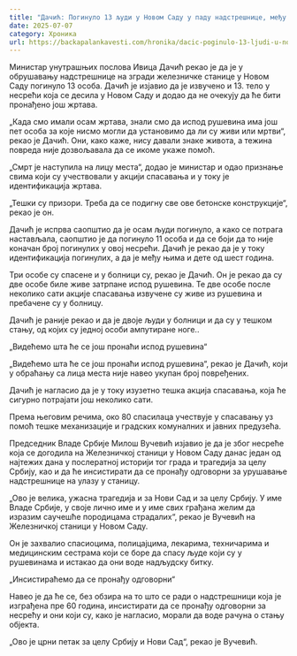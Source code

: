 ```yaml
---
title: "Дачић: Погинуло 13 људи у Новом Саду у паду надстрешнице, међу њима и дете"
date: 2025-07-07
category: Хроника
url: https://backapalankavesti.com/hronika/dacic-poginulo-13-ljudi-u-novom-sadu-u-padu-nadstresnice-medju-njima-i-dete/
---
```


Министар унутрашњих послова Ивица Дачић рекао је да је у обрушавању надстрешнице на згради железничке станице у Новом Саду погинуло 13 особа. Дачић је изјавио да је извучено и 13. тело у несрећи која се десила у Новом Саду и додао да не очекују да ће бити пронађено још жртава.

„Када смо имали осам жртава, знали смо да испод рушевина има још пет особа за које нисмо могли да установимо да ли су живи или мртви“, рекао је Дачић. Они, како каже, нису давали знаке живота, а тежина повреда није дозвољавала да се икоме укаже помоћ.

„Смрт је наступила на лицу места“, додао је министар и одао признање свима који су учествовали у акцији спасавања и у току је идентификација жртава.

„Тешки су призори. Треба да се подигну све ове бетонске конструкције“, рекао је он.

Дачић је испрва саопштио да је осам људи погинуло, а како се потрага настављала, саопштио је да погинуло 11 особа и да се боји да то није коначан број погинулих у овој несрећи. Дачић је рекао да је у току идентификација погинулих, а да је међу њима и дете од шест година.

Три особе су спасене и у болници су, рекао је Дачић. Он је рекао да су две особе биле живе затрпане испод рушевина. Те две особе после неколико сати акције спасавања извучене су живе из рушевина и пребачене су у болницу.

Дачић је раније рекао и да је двоје људи у болници и да су у тешком стању, од којих су једној особи ампутиране ноге..

„Видећемо шта ће се још пронаћи испод рушевина“

„Видећемо шта ће се још пронаћи испод рушевина“, рекао је Дачић, који у обраћању са лица места није навео укупан број повређених.

Дачић је нагласио да је у току изузетно тешка акција спасавања, која ће сигурно потрајати још неколико сати.

Према његовим речима, око 80 спасилаца учествује у спасавању уз помоћ тешке механизације и градских комуналних и јавних предузећа.

Председник Владе Србије Милош Вучевић изјавио је да је због несреће која се догодила на Железничкој станици у Новом Саду данас један од најтежих дана у послератној историји тог града и трагедија за целу Србију, као и да ће инсистирати да се пронађу одговорни за урушавање надстрешнице на улазу у станицу.

„Ово је велика, ужасна трагедија и за Нови Сад и за целу Србију. У име Владе Србије, у своје лично име и у име свих грађана желим да изразим саучешће породицама страдалих“, рекао је Вучевић на Железничкој станици у Новом Саду.

Он је захвалио спасиоцима, полицајцима, лекарима, техничарима и медицинским сестрама који се боре да спасу људе који су у рушевинама и истакао да они воде надљудску битку.

„Инсистираћемо да се пронађу одговорни“

Навео је да ће се, без обзира на то што се ради о надстрешници која је изграђена пре 60 година, инсистирати да се пронађу одговорни за несрећу и они који су, како је нагласио, морали да воде рачуна о стању објекта.

„Ово је црни петак за целу Србију и Нови Сад“, рекао је Вучевић.
